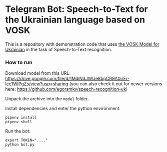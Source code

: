 # Telegram Bot: Speech-to-Text for the Ukrainian language based on VOSK

This is a repository with demonstration code that uses [the VOSK Model for Ukrainian](https://drive.google.com/file/d/1MdlN3JWUe8bpCR9A0irEr-Icc1WiPgZs/view?usp=sharing) 
in the task of Speech-to-Text recognition.

### How to run

Download model from this URL: https://drive.google.com/file/d/1MdlN3JWUe8bpCR9A0irEr-Icc1WiPgZs/view?usp=sharing (you can also check it out for newer versions here: https://github.com/egorsmkv/speech-recognition-uk)

Unpack the archive into the `model` folder.

Install dependencies and enter the python environment:

```
pipenv install
pipenv shell
```

Run the bot:

```
export TOKEN="...."
python bot.py
```
